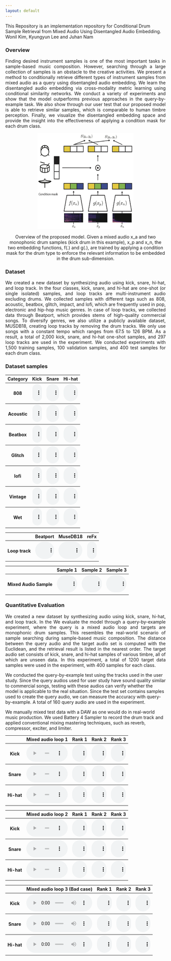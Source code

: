 ```yaml
---
layout: default
---
```


This Repository is an implementation repository for Conditional Drum Sample Retrieval from Mixed Audio Using Disentangled Audio Embedding. Wonil Kim, Kyungyun Lee and Juhan Nam



### Overview
<p align="justify">
Finding desired instrument samples is one of the most important tasks in sample-based music composition. However, searching through a large collection of samples is an obstacle to the creative activities. We present a method to conditionally retrieve different types of instrument samples from mixed audio as a query using disentangled audio embedding. We learn the disentangled audio embedding via cross-modality metric learning using conditional similarity networks. We conduct a variety of experiments and show that the model outperforms previous approaches in the query-by-example task. We also show through our user test that our proposed model is able to retrieve similar samples, which is comparable to human timbre perception. Finally, we visualize the disentangled embedding space and provide the insight into the effectiveness of applying a condition mask for each drum class.

</p>
<!-- <center>
![Model Architecture Ver 5 small artboard 2](./assets/img/figure1.png){: width="50%" height="50%"}
</center> -->

<center><img src="./assets/img/figure1.png" width="300" height="300"></center>

<p align="center"> 
Overview of the proposed model. Given a mixed audio x_a and two monophonic drum samples (kick drum in this example), x_p and x_n, the two embedding functions, f(.) and g(.), are trained by applying a condition mask for the drum type to enforce the relevant information to be embedded in the drum sub-dimension.

</p>

### Dataset
<p align="justify">
We created a new dataset by synthesizing audio using kick, snare, hi-hat, and loop track. In the four classes, kick, snare, and hi-hat are one-shot (or single isolated) samples, and loop tracks are multi-instrument audio excluding drums. We collected samples with different tags such as 808, acoustic, beatbox, glitch, impact, and lofi, which are frequently used in pop, electronic and hip-hop music genres. In case of loop tracks, we collected data through Beatport, which provides stems of high-quality commercial songs. To diversify genres, we also utilize a publicly available dataset, MUSDB18, creating loop tracks by removing the drum tracks. We only use songs with a constant tempo which ranges from 67.5 to 126 BPM. As a result, a total of 2,000 kick, snare, and hi-hat one-shot samples, and 297 loop tracks are used in the experiment. We conducted experiments with 1,500 training samples, 100 validation samples, and 400 test samples for each drum class.
</p>

### Dataset samples

<script>
function pauseOthers(ele) {
    $("audio").not(ele).each(function (index, audio) {audio.pause();});
}
</script>

<style>
.main-content table {
    display: inline-table;
}
table {
    table-layout:fixed;
    width: 100%;
    overflow: hidden;
}
#player{
    width: 100%;
}
</style>

<table>
    <tr>
        <th> Category </th>
        <th> Kick </th>
        <th> Snare </th>
        <th> Hi-hat </th>
    </tr>
    <tr>
        <th> 808 </th>
        <th> <audio controls id="player" onplay="pauseOthers(this);"><source src="assets/audios/808/sample1.wav" type="audio/mpeg"></audio> </th>
        <th> <audio controls id="player" onplay="pauseOthers(this);"><source src="assets/audios/808/sample2.wav" type="audio/mpeg"></audio> </th>
        <th> <audio controls id="player" onplay="pauseOthers(this);"><source src="assets/audios/808/sample3.wav" type="audio/mpeg"></audio> </th>
    </tr>
    <tr>
        <th> Acoustic </th>
        <th> <audio controls id="player" onplay="pauseOthers(this);"><source src="assets/audios/Acoustic/sample1.wav" type="audio/mpeg"></audio> </th>
        <th> <audio controls id="player" onplay="pauseOthers(this);"><source src="assets/audios/Acoustic/sample2.wav" type="audio/mpeg"></audio> </th>
        <th> <audio controls id="player" onplay="pauseOthers(this);"><source src="assets/audios/Acoustic/sample3.wav" type="audio/mpeg"></audio> </th>
    </tr>
    <tr>
        <th> Beatbox </th>
        <th> <audio controls id="player" onplay="pauseOthers(this);"><source src="assets/audios/Beatbox/sample1.wav" type="audio/mpeg"></audio> </th>
        <th> <audio controls id="player" onplay="pauseOthers(this);"><source src="assets/audios/Beatbox/sample2.wav" type="audio/mpeg"></audio> </th>
        <th> <audio controls id="player" onplay="pauseOthers(this);"><source src="assets/audios/Beatbox/sample3.wav" type="audio/mpeg"></audio> </th>
    </tr>
    <tr>
        <th> Glitch </th>
        <th> <audio controls id="player" onplay="pauseOthers(this);"><source src="assets/audios/Glitch/sample1.wav" type="audio/mpeg"></audio> </th>
        <th> <audio controls id="player" onplay="pauseOthers(this);"><source src="assets/audios/Glitch/sample2.wav" type="audio/mpeg"></audio> </th>
        <th> <audio controls id="player" onplay="pauseOthers(this);"><source src="assets/audios/Glitch/sample3.wav" type="audio/mpeg"></audio> </th>
    </tr>
    <tr>
        <th> lofi </th>
        <th> <audio controls id="player" onplay="pauseOthers(this);"><source src="assets/audios/lofi/sample1.wav" type="audio/mpeg"></audio> </th>
        <th> <audio controls id="player" onplay="pauseOthers(this);"><source src="assets/audios/lofi/sample2.wav" type="audio/mpeg"></audio> </th>
        <th> <audio controls id="player" onplay="pauseOthers(this);"><source src="assets/audios/lofi/sample3.wav" type="audio/mpeg"></audio> </th>
    </tr>
    <tr>
        <th> Vintage </th>
        <th> <audio controls id="player" onplay="pauseOthers(this);"><source src="assets/audios/Vintage/sample1.wav" type="audio/mpeg"></audio> </th>
        <th> <audio controls id="player" onplay="pauseOthers(this);"><source src="assets/audios/Vintage/sample2.wav" type="audio/mpeg"></audio> </th>
        <th> <audio controls id="player" onplay="pauseOthers(this);"><source src="assets/audios/Vintage/sample3.wav" type="audio/mpeg"></audio> </th>
    </tr>
    <tr>
        <th> Wet </th>
        <th> <audio controls id="player" onplay="pauseOthers(this);"><source src="assets/audios/Wet/sample1.wav" type="audio/mpeg"></audio> </th>
        <th> <audio controls id="player" onplay="pauseOthers(this);"><source src="assets/audios/Wet/sample2.wav" type="audio/mpeg"></audio> </th>
        <th> <audio controls id="player" onplay="pauseOthers(this);"><source src="assets/audios/Wet/sample3.wav" type="audio/mpeg"></audio> </th>
    </tr>
</table>

<table>
    <tr>
        <th>  </th>
        <th> Beatport </th>
        <th> MuseDB18 </th>
        <th> reFx </th>
    </tr>
    <tr>
        <th> Loop track </th>
        <th> <audio controls id="player" onplay="pauseOthers(this);"><source src="assets/audios/Loop/Beatport.wav" type="audio/mpeg"></audio> </th>
        <th> <audio controls id="player" onplay="pauseOthers(this);"><source src="assets/audios/Loop/MuseDB18.wav" type="audio/mpeg"></audio> </th>
        <th> <audio controls id="player" onplay="pauseOthers(this);"><source src="assets/audios/Loop/reFx.wav" type="audio/mpeg"></audio> </th>
    </tr>
</table>

<table>
    <tr>
        <th>  </th>
        <th> Sample 1 </th>
        <th> Sample 2 </th>
        <th> Sample 3 </th>
    </tr>
    <tr>
        <th> Mixed Audio Sample </th>
        <th> <audio controls id="player" onplay="pauseOthers(this);"><source src="assets/audios/mixed/sample1.wav" type="audio/mpeg"></audio> </th>
        <th> <audio controls id="player" onplay="pauseOthers(this);"><source src="assets/audios/mixed/sample2.wav" type="audio/mpeg"></audio> </th>
        <th> <audio controls id="player" onplay="pauseOthers(this);"><source src="assets/audios/mixed/sample3.wav" type="audio/mpeg"></audio> </th>
    </tr>
</table>

### Quantitative Evaluation
<p align="justify">
We created a new dataset by synthesizing audio using kick, snare, hi-hat, and loop track. In the We evaluate the model through a query-by-example experiment, where the query is a mixed audio loop and targets are monophonic drum samples. This resembles the real-world scenario of sample searching during sample-based music composition. The distance between the query audio and the target audio set is computed with the Euclidean, and the retrieval result is listed in the nearest order. The target audio set consists of kick, snare, and hi-hat samples of various timbre, all of which are unseen data. In this experiment, a total of 1200 target data samples were used in the experiment, with 400 samples for each class. 

We conducted the query-by-example test using the tracks used in the user study. Since the query audios used for user study have sound quality similar to commercial songs, testing with these audios can verify whether the model is applicable to the real situation. Since the test set contains samples used to create the query audio, we can measure the accuracy with query-by-example. A total of 160 query audio are used in the experiment. 

We manually mixed test data with a DAW as one would do in real-world music production. We used Battery 4 Sampler to record the drum track and applied conventional mixing mastering techniques, such as reverb, compressor, exciter, and limiter. 

</p>


<table>
    <tr>
        <th>  </th>
        <th> Mixed audio loop 1 </th>
        <th> Rank 1 </th>
        <th> Rank 2 </th>
        <th> Rank 3 </th>
    </tr>
    <tr>
        <th> Kick </th>
        <th> <audio controls id="player" onplay="pauseOthers(this);"><source src="assets/audios/result/128.0_15 test 000_Hats acoustic 077_Kick acoustic 058_Snare acoustic 062.wav" type="audio/mpeg"></audio> </th>
        <th> <audio controls id="player" onplay="pauseOthers(this);"><source src="assets/audios/result/Kick acoustic 058.wav" type="audio/mpeg"></audio> </th>
        <th> <audio controls id="player" onplay="pauseOthers(this);"><source src="assets/audios/result/Kick impact 170.wav" type="audio/mpeg"></audio> </th>
        <th> <audio controls id="player" onplay="pauseOthers(this);"><source src="assets/audios/result/Kick acoustic 049.wav" type="audio/mpeg"></audio> </th>
    </tr>
        <tr>
        <th> Snare </th>
        <th> <audio controls id="player" onplay="pauseOthers(this);"><source src="assets/audios/result/128.0_15 test 000_Hats acoustic 077_Kick acoustic 058_Snare acoustic 062.wav" type="audio/mpeg"></audio> </th>
        <th> <audio controls id="player" onplay="pauseOthers(this);"><source src="assets/audios/result/Snare acoustic 062.wav" type="audio/mpeg"></audio> </th>
        <th> <audio controls id="player" onplay="pauseOthers(this);"><source src="assets/audios/result/Snare acoustic 061.wav" type="audio/mpeg"></audio> </th>
        <th> <audio controls id="player" onplay="pauseOthers(this);"><source src="assets/audios/result/Snare glitch 195.wav" type="audio/mpeg"></audio> </th>
    </tr>
        <tr>
        <th> Hi-hat </th>
        <th> <audio controls id="player" onplay="pauseOthers(this);"><source src="assets/audios/result/128.0_15 test 000_Hats acoustic 077_Kick acoustic 058_Snare acoustic 062.wav" type="audio/mpeg"></audio> </th>
        <th> <audio controls id="player" onplay="pauseOthers(this);"><source src="assets/audios/result/Hats acoustic 078.wav" type="audio/mpeg"></audio> </th>
        <th> <audio controls id="player" onplay="pauseOthers(this);"><source src="assets/audios/result/Hats acoustic 077.wav" type="audio/mpeg"></audio> </th>
        <th> <audio controls id="player" onplay="pauseOthers(this);"><source src="assets/audios/result/Hats shaker 286.wav" type="audio/mpeg"></audio> </th>
    </tr>
</table>

<table>
    <tr>
        <th>  </th>
        <th> Mixed audio loop 2 </th>
        <th> Rank 1 </th>
        <th> Rank 2 </th>
        <th> Rank 3 </th>
    </tr>
    <tr>
        <th> Kick </th>
        <th> <audio controls id="player" onplay="pauseOthers(this);"><source src="assets/audios/result/100.0_5 test 000_Hats closed 151_Kick glitch 132_Snare clap 134.wav" type="audio/mpeg"></audio> </th>
        <th> <audio controls id="player" onplay="pauseOthers(this);"><source src="assets/audios/result/Kick glitch 132.wav" type="audio/mpeg"></audio> </th>
        <th> <audio controls id="player" onplay="pauseOthers(this);"><source src="assets/audios/result/Kick glitch 130.wav" type="audio/mpeg"></audio> </th>
        <th> <audio controls id="player" onplay="pauseOthers(this);"><source src="assets/audios/result/Kick glitch 142.wav" type="audio/mpeg"></audio> </th>
    </tr>
        <tr>
        <th> Snare </th>
        <th> <audio controls id="player" onplay="pauseOthers(this);"><source src="assets/audios/result/100.0_5 test 000_Hats closed 151_Kick glitch 132_Snare clap 134.wav" type="audio/mpeg"></audio> </th>
        <th> <audio controls id="player" onplay="pauseOthers(this);"><source src="assets/audios/result/Snare clap 134.wav" type="audio/mpeg"></audio> </th>
        <th> <audio controls id="player" onplay="pauseOthers(this);"><source src="assets/audios/result/Snare clap 151.wav" type="audio/mpeg"></audio> </th>
        <th> <audio controls id="player" onplay="pauseOthers(this);"><source src="assets/audios/result/Snare glitch 197.wav" type="audio/mpeg"></audio> </th>
    </tr>
        <tr>
        <th> Hi-hat </th>
        <th> <audio controls id="player" onplay="pauseOthers(this);"><source src="assets/audios/result/100.0_5 test 000_Hats closed 151_Kick glitch 132_Snare clap 134.wav" type="audio/mpeg"></audio> </th>
        <th> <audio controls id="player" onplay="pauseOthers(this);"><source src="assets/audios/result/Hats glitch 186.wav" type="audio/mpeg"></audio> </th>
        <th> <audio controls id="player" onplay="pauseOthers(this);"><source src="assets/audios/result/Hats urban 333.wav" type="audio/mpeg"></audio> </th>
        <th> <audio controls id="player" onplay="pauseOthers(this);"><source src="assets/audios/result/Hats 808 015.wav" type="audio/mpeg"></audio> </th>
    </tr>
</table>

<table>
    <tr>
        <th>  </th>
        <th> Mixed audio loop 3 (Bad case) </th>
        <th> Rank 1 </th>
        <th> Rank 2 </th>
        <th> Rank 3 </th>
    </tr>
    <tr>
        <th> Kick </th>
        <th> <audio controls id="player" onplay="pauseOthers(this);"><source src="assets/audios/result/128.0_10 test 000_Hats shaker 310_Kick urban 296_Snare beatbox 117.wav" type="audio/mpeg"></audio> </th>
        <th> <audio controls id="player" onplay="pauseOthers(this);"><source src="assets/audios/result/Kick wet 366.wav" type="audio/mpeg"></audio> </th>
        <th> <audio controls id="player" onplay="pauseOthers(this);"><source src="assets/audios/result/Snare synth 276.wav" type="audio/mpeg"></audio> </th>
        <th> <audio controls id="player" onplay="pauseOthers(this);"><source src="assets/audios/result/Kick 808 003.wav" type="audio/mpeg"></audio> </th>
    </tr>
        <tr>
        <th> Snare </th>
        <th> <audio controls id="player" onplay="pauseOthers(this);"><source src="assets/audios/result/128.0_10 test 000_Hats shaker 310_Kick urban 296_Snare beatbox 117.wav" type="audio/mpeg"></audio> </th>
        <th> <audio controls id="player" onplay="pauseOthers(this);"><source src="assets/audios/result/Snare synth 242.wav" type="audio/mpeg"></audio> </th>
        <th> <audio controls id="player" onplay="pauseOthers(this);"><source src="assets/audios/result/Snare 808 005.wav" type="audio/mpeg"></audio> </th>
        <th> <audio controls id="player" onplay="pauseOthers(this);"><source src="assets/audios/result/Hats acoustic 061.wav" type="audio/mpeg"></audio> </th>
    </tr>
        <tr>
        <th> Hi-hat </th>
        <th> <audio controls id="player" onplay="pauseOthers(this);"><source src="assets/audios/result/128.0_10 test 000_Hats shaker 310_Kick urban 296_Snare beatbox 117.wav" type="audio/mpeg"></audio> </th>
        <th> <audio controls id="player" onplay="pauseOthers(this);"><source src="assets/audios/result/Hats shaker 303.wav" type="audio/mpeg"></audio> </th>
        <th> <audio controls id="player" onplay="pauseOthers(this);"><source src="assets/audios/result/Snare urban 280.wav" type="audio/mpeg"></audio> </th>
        <th> <audio controls id="player" onplay="pauseOthers(this);"><source src="assets/audios/result/Hats open 276.wav" type="audio/mpeg"></audio> </th>
    </tr>
</table>


